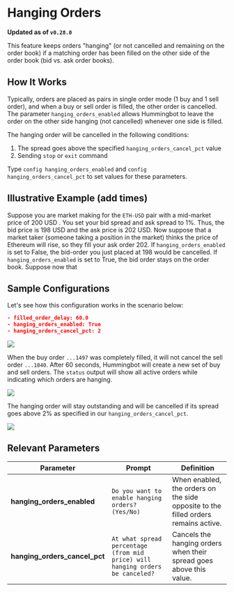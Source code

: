 # Hanging Orders

**Updated as of `v0.28.0`**

This feature keeps orders "hanging" (or not cancelled and remaining on the order book) if a matching order has been filled on the other side of the order book (bid vs. ask order books).

## How It Works

Typically, orders are placed as pairs in single order mode (1 buy and 1 sell order), and when a buy or sell order is filled, the other order is cancelled. The parameter `hanging_orders_enabled` allows Hummingbot to leave the order on the other side hanging (not cancelled) whenever one side is filled.

The hanging order will be cancelled in the following conditions:

1. The spread goes above the specified `hanging_orders_cancel_pct` value
2. Sending `stop` or `exit` command

Type `config hanging_orders_enabled` and `config hanging_orders_cancel_pct` to set values for these parameters. 

## Illustrative Example (add times)
Suppose you are market making for the `ETH-USD` pair with a mid-market price of 200 USD . You set your bid spread and ask spread to 1%. Thus, the bid price is 198 USD and the ask price is 202 USD. Now suppose that a market taker (someone taking a position in the market) thinks the price of Ethereum will rise, so they fill your ask order 202. If `hanging_orders_enabled` is set to False, the bid-order you just placed at 198 would be cancelled. If `hanging_orders_enabled` is set to True, the bid order stays on the order book. Suppose now that    

## Sample Configurations

Let's see how this configuration works in the scenario below:

```json
- filled_order_delay: 60.0
- hanging_orders_enabled: True
- hanging_orders_cancel_pct: 2
```

![](/assets/img/hanging_order1.png)

When the buy order `...1497` was completely filled, it will not cancel the sell order `...1840`. After 60 seconds, Hummingbot will create a new set of buy and sell orders. The `status` output will show all active orders while indicating which orders are hanging.

![](/assets/img/hanging_order2.png)

The hanging order will stay outstanding and will be cancelled if its spread goes above 2% as specified in our `hanging_orders_cancel_pct`.

![](/assets/img/hanging_order3.png)


## Relevant Parameters

| Parameter | Prompt | Definition |
|-----------|--------|------------|
| **hanging_orders_enabled** | `Do you want to enable hanging orders? (Yes/No)` | When enabled, the orders on the side opposite to the filled orders remains active. |
| **hanging_orders_cancel_pct** | `At what spread percentage (from mid price) will hanging orders be canceled?` | Cancels the hanging orders when their spread goes above this value. |
